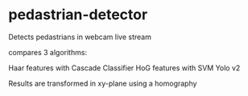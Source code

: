 # pedastrian-detector
Detects pedastrians in webcam live stream

compares 3 algorithms:

Haar features  with Cascade Classifier
HoG  features with SVM
Yolo v2

Results are transformed in xy-plane using a homography



